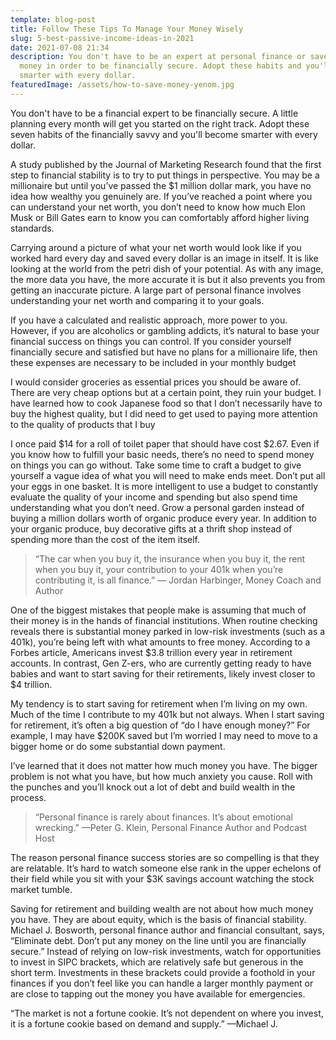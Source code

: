 ```yaml
---
template: blog-post
title: Follow These Tips To Manage Your Money Wisely
slug: 5-best-passive-income-ideas-in-2021
date: 2021-07-08 21:34
description: You don't have to be an expert at personal finance or save a lot of
  money in order to be financially secure. Adopt these habits and you'll become
  smarter with every dollar.
featuredImage: /assets/how-to-save-money-yenom.jpg
---
```

<!--StartFragment-->

You don't have to be a financial expert to be financially secure. A little planning every month will get you started on the right track. Adopt these seven habits of the financially savvy and you'll become smarter with every dollar.

<!--EndFragment-->

A study published by the Journal of Marketing Research found that the first step to financial stability is to try to put things in perspective. You may be a millionaire but until you’ve passed the $1 million dollar mark, you have no idea how wealthy you genuinely are. If you’ve reached a point where you can understand your net worth, you don’t need to know how much Elon Musk or Bill Gates earn to know you can comfortably afford higher living standards.

<!--StartFragment-->

Carrying around a picture of what your net worth would look like if you worked hard every day and saved every dollar is an image in itself. It is like looking at the world from the petri dish of your potential. As with any image, the more data you have, the more accurate it is but it also prevents you from getting an inaccurate picture. A large part of personal finance involves understanding your net worth and comparing it to your goals.

<!--EndFragment-->

<!--StartFragment-->

If you have a calculated and realistic approach, more power to you. However, if you are alcoholics or gambling addicts, it’s natural to base your financial success on things you can control. If you consider yourself financially secure and satisfied but have no plans for a millionaire life, then these expenses are necessary to be included in your monthly budget

<!--EndFragment-->

<!--StartFragment-->

I would consider groceries as essential prices you should be aware of. There are very cheap options but at a certain point, they ruin your budget. I have learned how to cook Japanese food so that I don’t necessarily have to buy the highest quality, but I did need to get used to paying more attention to the quality of products that I buy

<!--EndFragment-->

I once paid $14 for a roll of toilet paper that should have cost $2.67. Even if you know how to fulfill your basic needs, there’s no need to spend money on things you can go without. Take some time to craft a budget to give yourself a vague idea of what you will need to make ends meet.
Don’t put all your eggs in one basket. It is more intelligent to use a budget to constantly evaluate the quality of your income and spending but also spend time understanding what you don’t need. Grow a personal garden instead of buying a million dollars worth of organic produce every year. In addition to your organic produce, buy decorative gifts at a thrift shop instead of spending more than the cost of the item itself.

> “The car when you buy it, the insurance when you buy it, the rent when you buy it, your contribution to your 401k when you’re contributing it, is all finance.” — Jordan Harbinger, Money Coach and Author

One of the biggest mistakes that people make is assuming that much of their money is in the hands of financial institutions. When routine checking reveals there is substantial money parked in low-risk investments (such as a 401k), you’re being left with what amounts to free money. According to a Forbes article, Americans invest $3.8 trillion every year in retirement accounts. In contrast, Gen Z-ers, who are currently getting ready to have babies and want to start saving for their retirements, likely invest closer to $4 trillion.

<!--StartFragment-->

My tendency is to start saving for retirement when I’m living on my own. Much of the time I contribute to my 401k but not always. When I start saving for retirement, it’s often a big question of “do I have enough money?” For example, I may have $200K saved but I’m worried I may need to move to a bigger home or do some substantial down payment.

<!--EndFragment-->

<!--StartFragment-->

I’ve learned that it does not matter how much money you have. The bigger problem is not what you have, but how much anxiety you cause. Roll with the punches and you’ll knock out a lot of debt and build wealth in the process.

<!--EndFragment-->

> “Personal finance is rarely about finances. It’s about emotional wrecking.” —Peter G. Klein, Personal Finance Author and Podcast Host

<!--StartFragment-->

The reason personal finance success stories are so compelling is that they are relatable. It’s hard to watch someone else rank in the upper echelons of their field while you sit with your $3K savings account watching the stock market tumble.

<!--EndFragment-->

Saving for retirement and building wealth are not about how much money you have. They are about equity, which is the basis of financial stability. Michael J. Bosworth, personal finance author and financial consultant, says, “Eliminate debt. Don’t put any money on the line until you are financially secure.” Instead of relying on low-risk investments, watch for opportunities to invest in SIPC brackets, which are relatively safe but generous in the short term. Investments in these brackets could provide a foothold in your finances if you don’t feel like you can handle a larger monthly payment or are close to tapping out the money you have available for emergencies.

“The market is not a fortune cookie. It’s not dependent on where you invest, it is a fortune cookie based on demand and supply.” —Michael J.